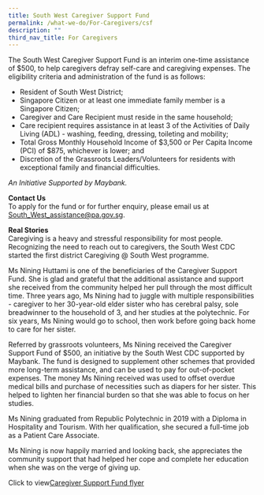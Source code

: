 ```yaml
---
title: South West Caregiver Support Fund
permalink: /what-we-do/For-Caregivers/csf
description: ""
third_nav_title: For Caregivers
---
```

The South West Caregiver Support Fund is an interim one-time assistance of $500, to help caregivers defray self-care and caregiving expenses. The eligibility criteria and administration of the fund is as follows: 

* Resident of South West District;
* Singapore Citizen or at least one immediate family member is a Singapore Citizen;
* Caregiver and Care Recipient must reside in the same household;
* Care recipient requires assistance in at least 3 of the Activities of Daily Living (ADL) - washing, feeding, dressing, toileting and mobility;
* Total Gross Monthly Household Income of $3,500 or Per Capita Income (PCI) of $875, whichever is lower; and
* Discretion of the Grassroots Leaders/Volunteers for residents with exceptional family and financial difficulties.

*An Initiative Supported by Maybank.*

**Contact Us**<br>
To apply for the fund or for further enquiry, please email us at South_West_assistance@pa.gov.sg. 

**Real Stories**<br>
Caregiving is a heavy and stressful responsibility for most people. Recognizing the need to reach out to caregivers, the South West CDC started the first district Caregiving @ South West programme.

Ms Nining Huttami is one of the beneficiaries of the Caregiver Support Fund. She is glad and grateful that the additional assistance and support she received from the community helped her pull through the most difficult time.
Three years ago, Ms Nining had to juggle with multiple responsibilities - caregiver to her 30-year-old elder sister who has cerebral palsy, sole breadwinner to the household of 3, and her studies at the polytechnic. For six years, Ms Nining would go to school, then work before going back home to care for her sister.

Referred by grassroots volunteers, Ms Nining received the Caregiver Support Fund of $500, an initiative by the South West CDC supported by Maybank. The fund is designed to supplement other schemes that provided more long-term assistance, and can be used to pay for out-of-pocket expenses. The money Ms Nining received was used to offset overdue medical bills and purchase of necessities such as diapers for her sister. This helped to lighten her financial burden so that she was able to focus on her studies.

Ms Nining graduated from Republic Polytechnic in 2019 with a Diploma in Hospitality and Tourism. With her qualification, she secured a full-time job as a Patient Care Associate.

Ms Nining is now happily married and looking back, she appreciates the community support that had helped her cope and complete her education when she was on the verge of giving up.

Click to view[Caregiver Support Fund flyer](/files/new_swcdc-csf_flyer_web-fa.pdf)